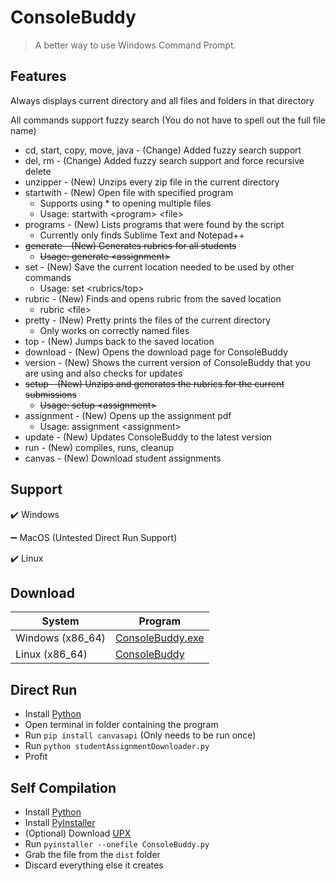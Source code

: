 # ConsoleBuddy

> A better way to use Windows Command Prompt.

## Features
Always displays current directory and all files and folders in that directory

All commands support fuzzy search (You do not have to spell out the full file name)

- cd, start, copy, move, java - (Change) Added fuzzy search support
- del, rm - (Change) Added fuzzy search support and force recursive delete
- unzipper - (New) Unzips every zip file in the current directory
- startwith - (New) Open file with specified program
  - Supports using * to opening multiple files
  - Usage: startwith \<program\> \<file\>
- programs - (New) Lists programs that were found by the script
  - Currently only finds Sublime Text and Notepad++
- ~~generate - (New) Generates rubrics for all students~~
  - ~~Usage: generate \<assignment\>~~
- set - (New) Save the current location needed to be used by other commands
  - Usage: set \<rubrics/top\>
- rubric - (New) Finds and opens rubric from the saved location
  - rubric \<file\>
- pretty - (New) Pretty prints the files of the current directory
  - Only works on correctly named files
- top - (New) Jumps back to the saved location
- download - (New) Opens the download page for ConsoleBuddy
- version - (New) Shows the current version of ConsoleBuddy that you are using and also checks for updates
- ~~setup - (New) Unzips and generates the rubrics for the current submissions~~
  - ~~Usage: setup \<assignment\>~~
- assignment - (New) Opens up the assignment pdf
  - Usage: assignment \<assignment\>
- update - (New) Updates ConsoleBuddy to the latest version
- run - (New) compiles, runs, cleanup
- canvas - (New) Download student assignments

## Support
✔️ Windows

➖ MacOS (Untested Direct Run Support)

✔️ Linux

## Download
| System | Program |
| --- | --- |
| Windows (x86_64) | [ConsoleBuddy.exe](https://github.com/Nexumi/ConsoleBuddy/releases/latest/download/ConsoleBuddy.exe) |
| Linux (x86_64) | [ConsoleBuddy](https://github.com/Nexumi/ConsoleBuddy/releases/latest/download/ConsoleBuddy) | Run `chmod +x ConsoleBuddy`<br>Run `./ConsoleBuddy` |

## Direct Run
- Install [Python](https://www.python.org/)
- Open terminal in folder containing the program
- Run `pip install canvasapi` (Only needs to be run once)
- Run `python studentAssignmentDownloader.py`
- Profit

## Self Compilation
- Install [Python](https://www.python.org/)
- Install [PyInstaller](https://pyinstaller.org/en/stable/)
- (Optional) Download [UPX](https://upx.github.io/)
- Run `pyinstaller --onefile ConsoleBuddy.py`
- Grab the file from the `dist` folder
- Discard everything else it creates
